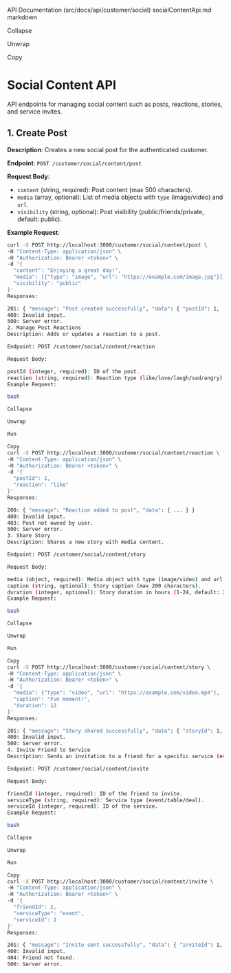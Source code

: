 API Documentation (src/docs/api/customer/social)
socialContentApi.md
markdown

Collapse

Unwrap

Copy
# Social Content API

API endpoints for managing social content such as posts, reactions, stories, and service invites.

## 1. Create Post

**Description**: Creates a new social post for the authenticated customer.

**Endpoint**: `POST /customer/social/content/post`

**Request Body**:
- `content` (string, required): Post content (max 500 characters).
- `media` (array, optional): List of media objects with `type` (image/video) and `url`.
- `visibility` (string, optional): Post visibility (public/friends/private, default: public).

**Example Request**:
```bash
curl -X POST http://localhost:3000/customer/social/content/post \
-H "Content-Type: application/json" \
-H "Authorization: Bearer <token>" \
-d '{
  "content": "Enjoying a great day!",
  "media": [{"type": "image", "url": "https://example.com/image.jpg"}],
  "visibility": "public"
}'
Responses:

201: { "message": "Post created successfully", "data": { "postId": 1, ... } }
400: Invalid input.
500: Server error.
2. Manage Post Reactions
Description: Adds or updates a reaction to a post.

Endpoint: POST /customer/social/content/reaction

Request Body:

postId (integer, required): ID of the post.
reaction (string, required): Reaction type (like/love/laugh/sad/angry).
Example Request:

bash

Collapse

Unwrap

Run

Copy
curl -X POST http://localhost:3000/customer/social/content/reaction \
-H "Content-Type: application/json" \
-H "Authorization: Bearer <token>" \
-d '{
  "postId": 1,
  "reaction": "like"
}'
Responses:

200: { "message": "Reaction added to post", "data": { ... } }
400: Invalid input.
403: Post not owned by user.
500: Server error.
3. Share Story
Description: Shares a new story with media content.

Endpoint: POST /customer/social/content/story

Request Body:

media (object, required): Media object with type (image/video) and url.
caption (string, optional): Story caption (max 200 characters).
duration (integer, optional): Story duration in hours (1-24, default: 24).
Example Request:

bash

Collapse

Unwrap

Run

Copy
curl -X POST http://localhost:3000/customer/social/content/story \
-H "Content-Type: application/json" \
-H "Authorization: Bearer <token>" \
-d '{
  "media": {"type": "video", "url": "https://example.com/video.mp4"},
  "caption": "Fun moment!",
  "duration": 12
}'
Responses:

201: { "message": "Story shared successfully", "data": { "storyId": 1, ... } }
400: Invalid input.
500: Server error.
4. Invite Friend to Service
Description: Sends an invitation to a friend for a specific service (event, table, deal).

Endpoint: POST /customer/social/content/invite

Request Body:

friendId (integer, required): ID of the friend to invite.
serviceType (string, required): Service type (event/table/deal).
serviceId (integer, required): ID of the service.
Example Request:

bash

Collapse

Unwrap

Run

Copy
curl -X POST http://localhost:3000/customer/social/content/invite \
-H "Content-Type: application/json" \
-H "Authorization: Bearer <token>" \
-d '{
  "friendId": 2,
  "serviceType": "event",
  "serviceId": 1
}'
Responses:

201: { "message": "Invite sent successfully", "data": { "inviteId": 1, ... } }
400: Invalid input.
404: Friend not found.
500: Server error.